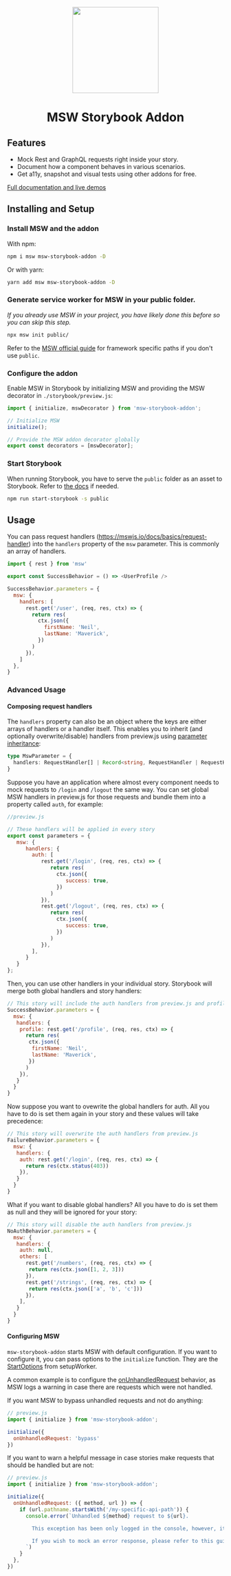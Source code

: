 <p align="center">
  <img src="https://user-images.githubusercontent.com/1671563/144888802-84346d8f-77c9-4377-98c7-4b0364797978.png" width="200">
</p>
<h1 align="center">MSW Storybook Addon</h1>

## Features

- Mock Rest and GraphQL requests right inside your story.
- Document how a component behaves in various scenarios.
- Get a11y, snapshot and visual tests using other addons for free.

[Full documentation and live demos](https://msw-sb.vercel.app/)

## Installing and Setup

### Install MSW and the addon

With npm:

```sh
npm i msw msw-storybook-addon -D
```

Or with yarn:

```sh
yarn add msw msw-storybook-addon -D
```

### Generate service worker for MSW in your public folder.

_If you already use MSW in your project, you have likely done this before so you can skip this step._

```sh
npx msw init public/
```

Refer to the [MSW official guide](https://mswjs.io/docs/getting-started/integrate/browser) for framework specific paths if you don't use `public`.

### Configure the addon

Enable MSW in Storybook by initializing MSW and providing the MSW decorator in `./storybook/preview.js`:

```js
import { initialize, mswDecorator } from 'msw-storybook-addon';

// Initialize MSW
initialize();

// Provide the MSW addon decorator globally
export const decorators = [mswDecorator];
```

### Start Storybook

When running Storybook, you have to serve the `public` folder as an asset to Storybook. Refer to [the docs](https://storybook.js.org/docs/react/configure/images-and-assets) if needed.

```sh
npm run start-storybook -s public
```

## Usage

You can pass request handlers (https://mswjs.io/docs/basics/request-handler) into the `handlers` property of the `msw` parameter. This is commonly an array of handlers.

```js
import { rest } from 'msw'

export const SuccessBehavior = () => <UserProfile />

SuccessBehavior.parameters = {
  msw: {
    handlers: [
      rest.get('/user', (req, res, ctx) => {
        return res(
          ctx.json({
            firstName: 'Neil',
            lastName: 'Maverick',
          })
        )
      }),
    ]
  },
}
```

### Advanced Usage

#### Composing request handlers

The `handlers` property can also be an object where the keys are either arrays of handlers or a handler itself. This enables you to inherit (and optionally overwrite/disable) handlers from preview.js using [parameter inheritance](https://storybook.js.org/docs/react/writing-stories/parameters#rules-of-parameter-inheritance):

```ts
type MswParameter = {
  handlers: RequestHandler[] | Record<string, RequestHandler | RequestHandler[]>
}
``` 

Suppose you have an application where almost every component needs to mock requests to `/login` and `/logout` the same way. 
You can set global MSW handlers in preview.js for those requests and bundle them into a property called `auth`, for example:

```js
//preview.js

// These handlers will be applied in every story
export const parameters = {
   msw: {
      handlers: {
        auth: [
           rest.get('/login', (req, res, ctx) => {
              return res(
                ctx.json({
                   success: true,
                })
              )
           }),
           rest.get('/logout', (req, res, ctx) => {
              return res(
                ctx.json({
                   success: true,
                })
              )
           }),
        ],
      }
   }
};
```

Then, you can use other handlers in your individual story. Storybook will merge both global handlers and story handlers:

```js
// This story will include the auth handlers from preview.js and profile handlers
SuccessBehavior.parameters = {
  msw: {
   handlers: {
    profile: rest.get('/profile', (req, res, ctx) => {
      return res(
       ctx.json({
        firstName: 'Neil',
        lastName: 'Maverick',
       })
      )
    }),
   }
  }
}
```

Now suppose you want to ovewrite the global handlers for auth. All you have to do is set them again in your story and these values will take precedence:
```js
// This story will overwrite the auth handlers from preview.js
FailureBehavior.parameters = {
  msw: {
   handlers: {
    auth: rest.get('/login', (req, res, ctx) => {
      return res(ctx.status(403))
    }),
   }
  }
}

```

What if you want to disable global handlers? All you have to do is set them as null and they will be ignored for your story:
```js
// This story will disable the auth handlers from preview.js
NoAuthBehavior.parameters = {
  msw: {
   handlers: {
    auth: null,
    others: [
      rest.get('/numbers', (req, res, ctx) => {
       return res(ctx.json([1, 2, 3]))
      }),
      rest.get('/strings', (req, res, ctx) => {
       return res(ctx.json(['a', 'b', 'c']))
      }),
    ],
   }
  }
}
```

#### Configuring MSW

`msw-storybook-addon` starts MSW with default configuration. If you want to configure it, you can pass options to the `initialize` function. They are the [StartOptions](https://mswjs.io/docs/api/setup-worker/start) from setupWorker.

A common example is to configure the [onUnhandledRequest](https://mswjs.io/docs/api/setup-worker/start#onunhandledrequest) behavior, as MSW logs a warning in case there are requests which were not handled.

If you want MSW to bypass unhandled requests and not do anything:
```js
// preview.js
import { initialize } from 'msw-storybook-addon';

initialize({
  onUnhandledRequest: 'bypass'
})
```

If you want to warn a helpful message in case stories make requests that should be handled but are not:
```js
// preview.js
import { initialize } from 'msw-storybook-addon';

initialize({
  onUnhandledRequest: ({ method, url }) => {
    if (url.pathname.startsWith('/my-specific-api-path')) {
      console.error(`Unhandled ${method} request to ${url}.

        This exception has been only logged in the console, however, it's strongly recommended to resolve this error as you don't want unmocked data in Storybook stories.

        If you wish to mock an error response, please refer to this guide: https://mswjs.io/docs/recipes/mocking-error-responses
      `)
    }
  },
})
```
